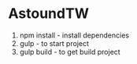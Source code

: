 # AstoundTW

1. npm install - install dependencies
2. gulp        - to start project
3. gulp build  - to get build project